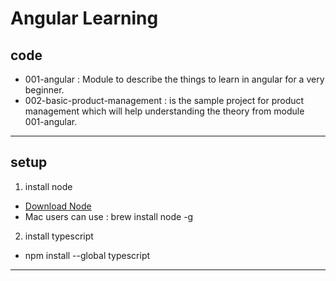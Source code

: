 Angular Learning
===

## code 

* 001-angular : Module to describe the things to learn in angular for a very beginner.
* 002-basic-product-management : is the sample project for product management which will help understanding the theory from module 001-angular.

---

## setup


1.  install node 

*  [Download Node](https://nodejs.org/en/download/)
*  Mac users can use : brew install node -g

2.   install typescript

*   npm install --global typescript

---
